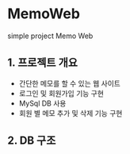 # MemoWeb
simple project Memo Web


## 1. 프로젝트 개요
- 간단한 메모를 할 수 있는 웹 사이트
- 로그인 및 회원가입 기능 구현
- MySql DB 사용
- 회원 별 메모 추가 및 삭제 기능 구현

## 2. DB 구조

